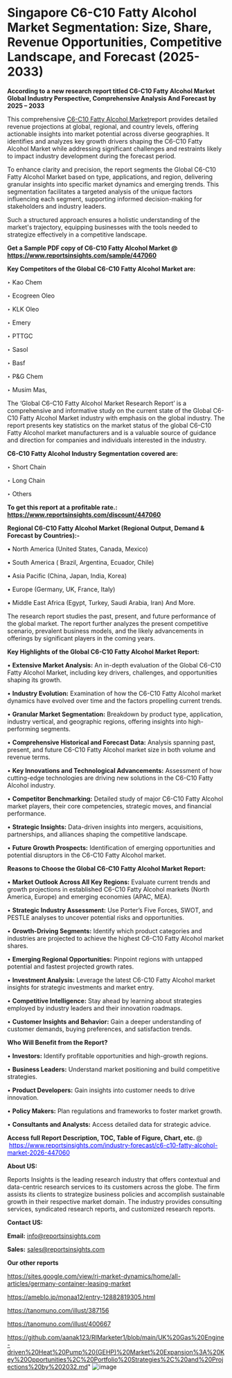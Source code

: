 # Singapore C6-C10 Fatty Alcohol Market Segmentation: Size, Share, Revenue Opportunities, Competitive Landscape, and Forecast (2025-2033)

<strong>According to a new research report titled C6-C10 Fatty Alcohol Market Global Industry Perspective, Comprehensive Analysis And Forecast by 2025 – 2033</strong>

This comprehensive <a href=https://www.reportsinsights.com/sample/447060>C6-C10 Fatty Alcohol Market</a>report provides detailed revenue projections at global, regional, and country levels, offering actionable insights into market potential across diverse geographies. It identifies and analyzes key growth drivers shaping the C6-C10 Fatty Alcohol Market while addressing significant challenges and restraints likely to impact industry development during the forecast period.

To enhance clarity and precision, the report segments the Global C6-C10 Fatty Alcohol Market based on type, applications, and region, delivering granular insights into specific market dynamics and emerging trends. This segmentation facilitates a targeted analysis of the unique factors influencing each segment, supporting informed decision-making for stakeholders and industry leaders.

Such a structured approach ensures a holistic understanding of the market's trajectory, equipping businesses with the tools needed to strategize effectively in a competitive landscape.

<strong>Get a Sample PDF copy of C6-C10 Fatty Alcohol Market </strong><strong>@<a href=https://www.reportsinsights.com/sample/447060 style=color:#0000ff;> https://www.reportsinsights.com/sample/447060</a></strong></font>

<strong>Key Competitors of the Global C6-C10 Fatty Alcohol Market are:</strong>

‣ Kao Chem

‣ Ecogreen Oleo

‣ KLK Oleo

‣ Emery

‣ PTTGC

‣ Sasol

‣ Basf

‣ P&G Chem

‣ Musim Mas,

The ‘Global C6-C10 Fatty Alcohol Market Research Report’ is a comprehensive and informative study on the current state of the Global C6-C10 Fatty Alcohol Market industry with emphasis on the global industry. The report presents key statistics on the market status of the global C6-C10 Fatty Alcohol market manufacturers and is a valuable source of guidance and direction for companies and individuals interested in the industry.

<strong>C6-C10 Fatty Alcohol Industry Segmentation covered are:</strong>

‣ Short Chain

‣ Long Chain

‣ Others

<strong>To get this report at a profitable rate.: <a href=https://www.reportsinsights.com/discount/447060 style=color:#0000ff;>https://www.reportsinsights.com/discount/447060</a></strong></font>

<strong>Regional C6-C10 Fatty Alcohol Market (Regional Output, Demand &amp; Forecast by Countries):-</strong>

• North America (United States, Canada, Mexico)

• South America ( Brazil, Argentina, Ecuador, Chile)

• Asia Pacific (China, Japan, India, Korea)

• Europe (Germany, UK, France, Italy)

• Middle East Africa (Egypt, Turkey, Saudi Arabia, Iran) And More.

The research report studies the past, present, and future performance of the global market. The report further analyzes the present competitive scenario, prevalent business models, and the likely advancements in offerings by significant players in the coming years.

<strong>Key Highlights of the Global C6-C10 Fatty Alcohol Market Report:</strong>

• <strong>Extensive Market Analysis:</strong> An in-depth evaluation of the Global C6-C10 Fatty Alcohol Market, including key drivers, challenges, and opportunities shaping its growth.

• <strong>Industry Evolution:</strong> Examination of how the C6-C10 Fatty Alcohol market dynamics have evolved over time and the factors propelling current trends.

• <strong>Granular Market Segmentation:</strong> Breakdown by product type, application, industry vertical, and geographic regions, offering insights into high-performing segments.

• <strong>Comprehensive Historical and Forecast Data:</strong> Analysis spanning past, present, and future C6-C10 Fatty Alcohol market size in both volume and revenue terms.

• <strong>Key Innovations and Technological Advancements:</strong> Assessment of how cutting-edge technologies are driving new solutions in the C6-C10 Fatty Alcohol industry.

• <strong>Competitor Benchmarking:</strong> Detailed study of major C6-C10 Fatty Alcohol market players, their core competencies, strategic moves, and financial performance.

• <strong>Strategic Insights:</strong> Data-driven insights into mergers, acquisitions, partnerships, and alliances shaping the competitive landscape.

• <strong>Future Growth Prospects:</strong> Identification of emerging opportunities and potential disruptors in the C6-C10 Fatty Alcohol market.

<strong>Reasons to Choose the Global C6-C10 Fatty Alcohol Market Report:</strong>

• <strong>Market Outlook Across All Key Regions:</strong> Evaluate current trends and growth projections in established C6-C10 Fatty Alcohol markets (North America, Europe) and emerging economies (APAC, MEA).

• <strong>Strategic Industry Assessment:</strong> Use Porter’s Five Forces, SWOT, and PESTLE analyses to uncover potential risks and opportunities.

• <strong>Growth-Driving Segments:</strong> Identify which product categories and industries are projected to achieve the highest C6-C10 Fatty Alcohol market shares.

• <strong>Emerging Regional Opportunities:</strong> Pinpoint regions with untapped potential and fastest projected growth rates.

• <strong>Investment Analysis:</strong> Leverage the latest C6-C10 Fatty Alcohol market insights for strategic investments and market entry.

• <strong>Competitive Intelligence:</strong> Stay ahead by learning about strategies employed by industry leaders and their innovation roadmaps.

• <strong>Customer Insights and Behavior:</strong> Gain a deeper understanding of customer demands, buying preferences, and satisfaction trends.

<strong>Who Will Benefit from the Report?</strong>

• <strong>Investors:</strong> Identify profitable opportunities and high-growth regions.

• <strong>Business Leaders:</strong> Understand market positioning and build competitive strategies.

• <strong>Product Developers:</strong> Gain insights into customer needs to drive innovation.

• <strong>Policy Makers:</strong> Plan regulations and frameworks to foster market growth.

• <strong>Consultants and Analysts:</strong> Access detailed data for strategic advice.
</ul>
<strong>Access full Report Description, TOC, Table of Figure, Chart, etc. </strong>@  <a href=https://www.reportsinsights.com/industry-forecast/c6-c10-fatty-alcohol-market-2026-447060 style=color:#0000ff;>https://www.reportsinsights.com/industry-forecast/c6-c10-fatty-alcohol-market-2026-447060</a></font>

<strong><strong>About US</strong>:</strong>

Reports Insights is the leading research industry that offers contextual and data-centric research services to its customers across the globe. The firm assists its clients to strategize business policies and accomplish sustainable growth in their respective market domain. The industry provides consulting services, syndicated research reports, and customized research reports.

<strong>Contact US:</strong>

<p class=""""><b>Email:</b> <a href=mailto:info@reportsinsights.com>info@reportsinsights.com</a></p>
<p class=""""><b>Sales:</b> <a href=mailto:sales@reportsinsights.com>sales@reportsinsights.com</a></p>

<strong>Our other reports</strong>

<a href=https://sites.google.com/view/ri-market-dynamics/home/all-articles/germany-container-leasing-market>https://sites.google.com/view/ri-market-dynamics/home/all-articles/germany-container-leasing-market</a>

<a href=https://ameblo.jp/monaa12/entry-12882819305.html>https://ameblo.jp/monaa12/entry-12882819305.html</a>

<a href=https://tanomuno.com/illust/387156>https://tanomuno.com/illust/387156</a>

<a href=https://tanomuno.com/illust/400667>https://tanomuno.com/illust/400667</a>

<a href=https://github.com/aanak123/RIMarketer1/blob/main/UK%20Gas%20Engine-driven%20Heat%20Pump%20(GEHP)%20Market%20Expansion%3A%20Key%20Opportunities%2C%20Portfolio%20Strategies%2C%20and%20Projections%20by%202032.md>https://github.com/aanak123/RIMarketer1/blob/main/UK%20Gas%20Engine-driven%20Heat%20Pump%20(GEHP)%20Market%20Expansion%3A%20Key%20Opportunities%2C%20Portfolio%20Strategies%2C%20and%20Projections%20by%202032.md</a>"
![image](https://github.com/user-attachments/assets/9b99d704-5863-4701-898a-1899de70b573)
